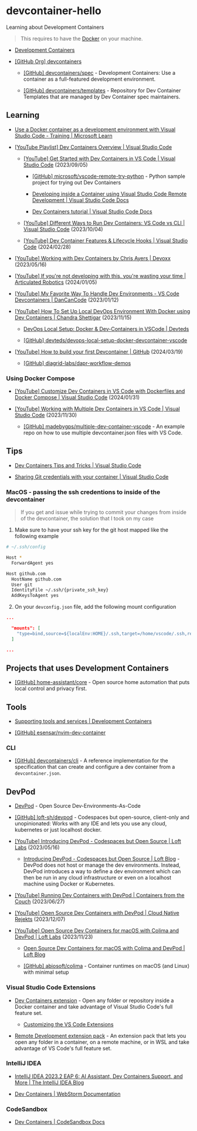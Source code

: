 # devcontainer-hello

Learning about Development Containers

> This requires to have the [Docker](https://www.docker.com/) on your machine.

- [Development Containers](https://containers.dev/)

- [[GitHub Org] devcontainers](https://github.com/devcontainers)

  - [[GitHub] devcontainers/spec](https://github.com/devcontainers/spec) - Development Containers: Use a container as a full-featured development environment.

  - [[GitHub] devcontainers/templates](https://github.com/devcontainers/templates) - Repository for Dev Container Templates that are managed by Dev Container spec maintainers.

## Learning

- [Use a Docker container as a development environment with Visual Studio Code - Training | Microsoft Learn](https://learn.microsoft.com/en-us/training/modules/use-docker-container-dev-env-vs-code/)

- [[YouTube Playlist] Dev Containers Overview | Visual Studio Code](https://www.youtube.com/playlist?list=PLj6YeMhvp2S7FFvNDj7ks7ndm0u69Ufrs)

  - [[YouTube] Get Started with Dev Containers in VS Code | Visual Studio Code](https://www.youtube.com/watch?v=b1RavPr_878) (2023/09/05)

    - [[GitHub] microsoft/vscode-remote-try-python](https://github.com/microsoft/vscode-remote-try-python) - Python sample project for trying out Dev Containers

    - [Developing inside a Container using Visual Studio Code Remote Development | Visual Studio Code Docs](https://code.visualstudio.com/docs/devcontainers/containers)

    - [Dev Containers tutorial | Visual Studio Code Docs](https://code.visualstudio.com/docs/devcontainers/tutorial)

  - [[YouTube] Different Ways to Run Dev Containers: VS Code vs CLI | Visual Studio Code](https://www.youtube.com/watch?v=Fc6TAahZ1Pk) (2023/10/04)

  - [[YouTube] Dev Container Features & Lifecycle Hooks | Visual Studio Code](https://www.youtube.com/watch?v=iCopdmuabBM) (2024/02/28)

- [[YouTube] Working with Dev Containers by Chris Ayers | Devoxx](https://www.youtube.com/watch?v=HV7LJ_LUZ5A) (2023/05/16)

- [[YouTube] If you're not developing with this, you're wasting your time | Articulated Robotics](https://www.youtube.com/watch?v=dihfA7Ol6Mw) (2024/01/05)

- [[YouTube] My Favorite Way To Handle Dev Environments - VS Code Devcontainers | DanCanCode](https://www.youtube.com/watch?v=SDa3v4Quj7Y) (2023/01/12)

- [[YouTube] How To Set Up Local DevOps Environment With Docker using Dev Containers | Chandra Shettigar](https://www.youtube.com/watch?v=XTfIVffnapo) (2023/11/15)

  - [DevOps Local Setup: Docker & Dev-Containers in VSCode | Devteds](https://www.devteds.com/devops-local-setup-with-docker-and-devcontainers-vscode/)

  - [[GitHub] devteds/devops-local-setup-docker-devcontainer-vscode](https://github.com/devteds/devops-local-setup-docker-devcontainer-vscode)

- [[YouTube] How to build your first Devcontainer | GitHub](https://www.youtube.com/watch?v=C_5tDWsWSj0) (2024/03/19)

  - [[GitHub] diagrid-labs/dapr-workflow-demos](https://github.com/diagrid-labs/dapr-workflow-demos)

### Using Docker Compose

- [[YouTube] Customize Dev Containers in VS Code with Dockerfiles and Docker Compose | Visual Studio Code](https://www.youtube.com/watch?v=p9L7YFqHGk4) (2024/01/31)

- [[YouTube] Working with Multiple Dev Containers in VS Code | Visual Studio Code](https://www.youtube.com/watch?v=bVmczgfeR5Y) (2023/11/30)

  - [[GitHub] madebygps/multiple-dev-container-vscode](https://github.com/madebygps/multiple-dev-container-vscode) - An example repo on how to use multiple devcontainer.json files with VS Code.

## Tips

- [Dev Containers Tips and Tricks | Visual Studio Code](https://code.visualstudio.com/docs/devcontainers/tips-and-tricks)

- [Sharing Git credentials with your container | Visual Studio Code](https://code.visualstudio.com/remote/advancedcontainers/sharing-git-credentials)

### MacOS - passing the ssh credentions to inside of the devcontainer

> If you get and issue while trying to commit your changes from inside of the devcontainer, the solution that I took on my case

1. Make sure to have your ssh key for the git host mapped like the following example


```bash
# ~/.ssh/config

Host *
  ForwardAgent yes

Host github.com
  HostName github.com
  User git
  IdentityFile ~/.ssh/{private_ssh_key}
  AddKeysToAgent yes
```

2. On your `devconfig.json` file, add the following mount configuration

```json
...

  "mounts": [
    "type=bind,source=${localEnv:HOME}/.ssh,target=/home/vscode/.ssh,readonly"
  ]

...
```


## Projects that uses Development Containers

- [[GitHub] home-assistant/core](https://github.com/home-assistant/core) - Open source home automation that puts local control and privacy first.

## Tools

- [Supporting tools and services | Development Containers](https://containers.dev/supporting)

- [[GitHub] esensar/nvim-dev-container](https://github.com/esensar/nvim-dev-container)

### CLI

- [[GitHub] devcontainers/cli](https://github.com/devcontainers/cli) - A reference implementation for the specification that can create and configure a dev container from a `devcontainer.json`.

## DevPod

- [DevPod](https://devpod.sh/) - Open Source Dev-Environments-As-Code

- [[GitHub] loft-sh/devpod](https://github.com/loft-sh/devpod) - Codespaces but open-source, client-only and unopinionated: Works with any IDE and lets you use any cloud, kubernetes or just localhost docker.

- [[YouTube] Introducing DevPod - Codespaces but Open Source | Loft Labs](https://www.youtube.com/watch?v=87oHtFO5lkc) (2023/05/16)

  - [Introducing DevPod - Codespaces but Open Source | Loft Blog](https://loft.sh/blog/introducing-devpod-codespaces-but-open-source/) - DevPod does not host or manage the dev environments. Instead, DevPod introduces a way to define a dev environment which can then be run in any cloud infrastructure or even on a localhost machine using Docker or Kubernetes.

- [[YouTube] Running Dev Containers with DevPod | Containers from the Couch](https://www.youtube.com/watch?v=pV2ymHluPtE) (2023/06/27)

- [[YouTube] Open Source Dev Containers with DevPod | Cloud Native Rejekts](https://www.youtube.com/watch?v=jSVWiecTeo0) (2023/12/07)

- [[YouTube] Open Source Dev Containers for macOS with Colima and DevPod | Loft Labs](https://www.youtube.com/watch?v=7oxLnYT6p_w) (2023/11/23)

  - [Open Source Dev Containers for macOS with Colima and DevPod | Loft Blog](https://loft.sh/blog/dev-containers-with-colima-and-devpod/)

  - [[GitHub] abiosoft/colima](https://github.com/abiosoft/colima) - Container runtimes on macOS (and Linux) with minimal setup

### Visual Studio Code Extensions

- [Dev Containers extension](https://marketplace.visualstudio.com/items?itemName=ms-vscode-remote.remote-containers) - Open any folder or repository inside a Docker container and take advantage of Visual Studio Code's full feature set.

  - [Customizing the VS Code Extensions](https://containers.dev/supporting#visual-studio-code)

- [Remote Development extension pack](https://marketplace.visualstudio.com/items?itemName=ms-vscode-remote.vscode-remote-extensionpack) - An extension pack that lets you open any folder in a container, on a remote machine, or in WSL and take advantage of VS Code's full feature set.

### IntelliJ IDEA

- [IntelliJ IDEA 2023.2 EAP 6: AI Assistant, Dev Containers Support, and More | The IntelliJ IDEA Blog](https://blog.jetbrains.com/idea/2023/06/intellij-idea-2023-2-eap-6/#support-for-dev-containers)

- [Dev Containers | WebStorm Documentation](https://www.jetbrains.com/help/webstorm/connect-to-devcontainer.html)

### CodeSandbox

- [Dev Containers | CodeSandbox Docs](https://codesandbox.io/docs/learn/environment/devcontainers)
